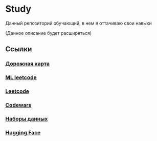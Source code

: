 # Study

Данный репозиторий обучающий, в нем я оттачиваю свои навыки

(Данное описание будет расширяться)


## Ссылки

### [Дорожная карта](https://i.am.ai/roadmap/#note)

### [ML leetcode](https://www.deep-ml.com/)

### [Leetcode](https://leetcode.com/)

### [Codewars](https://www.codewars.com/)

### [Наборы данных](https://drive.google.com/drive/folders/1KUCMJgDHDQZmrmAQYrxbsCq2iEqBAhbV?usp=sharing)

### [Hugging Face](https://huggingface.co/)